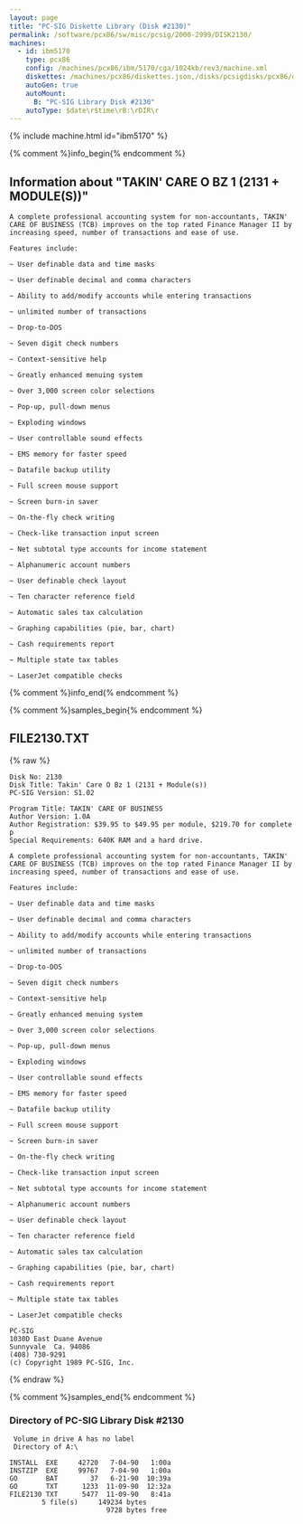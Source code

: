 ```yaml
---
layout: page
title: "PC-SIG Diskette Library (Disk #2130)"
permalink: /software/pcx86/sw/misc/pcsig/2000-2999/DISK2130/
machines:
  - id: ibm5170
    type: pcx86
    config: /machines/pcx86/ibm/5170/cga/1024kb/rev3/machine.xml
    diskettes: /machines/pcx86/diskettes.json,/disks/pcsigdisks/pcx86/diskettes.json
    autoGen: true
    autoMount:
      B: "PC-SIG Library Disk #2130"
    autoType: $date\r$time\rB:\rDIR\r
---
```


{% include machine.html id="ibm5170" %}

{% comment %}info_begin{% endcomment %}

## Information about "TAKIN' CARE O BZ 1 (2131 + MODULE(S))"

    A complete professional accounting system for non-accountants, TAKIN'
    CARE OF BUSINESS (TCB) improves on the top rated Finance Manager II by
    increasing speed, number of transactions and ease of use.
    
    Features include:
    
    ~ User definable data and time masks
    
    ~ User definable decimal and comma characters
    
    ~ Ability to add/modify accounts while entering transactions
    
    ~ unlimited number of transactions
    
    ~ Drop-to-DOS
    
    ~ Seven digit check numbers
    
    ~ Context-sensitive help
    
    ~ Greatly enhanced menuing system
    
    ~ Over 3,000 screen color selections
    
    ~ Pop-up, pull-down menus
    
    ~ Exploding windows
    
    ~ User controllable sound effects
    
    ~ EMS memory for faster speed
    
    ~ Datafile backup utility
    
    ~ Full screen mouse support
    
    ~ Screen burn-in saver
    
    ~ On-the-fly check writing
    
    ~ Check-like transaction input screen
    
    ~ Net subtotal type accounts for income statement
    
    ~ Alphanumeric account numbers
    
    ~ User definable check layout
    
    ~ Ten character reference field
    
    ~ Automatic sales tax calculation
    
    ~ Graphing capabilities (pie, bar, chart)
    
    ~ Cash requirements report
    
    ~ Multiple state tax tables
    
    ~ LaserJet compatible checks
{% comment %}info_end{% endcomment %}

{% comment %}samples_begin{% endcomment %}

## FILE2130.TXT

{% raw %}
```
Disk No: 2130                                                           
Disk Title: Takin' Care O Bz 1 (2131 + Module(s))                       
PC-SIG Version: S1.02                                                   
                                                                        
Program Title: TAKIN' CARE OF BUSINESS                                  
Author Version: 1.0A                                                    
Author Registration: $39.95 to $49.95 per module, $219.70 for complete p
Special Requirements: 640K RAM and a hard drive.                        
                                                                        
A complete professional accounting system for non-accountants, TAKIN'   
CARE OF BUSINESS (TCB) improves on the top rated Finance Manager II by  
increasing speed, number of transactions and ease of use.               
                                                                        
Features include:                                                       
                                                                        
~ User definable data and time masks                                    
                                                                        
~ User definable decimal and comma characters                           
                                                                        
~ Ability to add/modify accounts while entering transactions            
                                                                        
~ unlimited number of transactions                                      
                                                                        
~ Drop-to-DOS                                                           
                                                                        
~ Seven digit check numbers                                             
                                                                        
~ Context-sensitive help                                                
                                                                        
~ Greatly enhanced menuing system                                       
                                                                        
~ Over 3,000 screen color selections                                    
                                                                        
~ Pop-up, pull-down menus                                               
                                                                        
~ Exploding windows                                                     
                                                                        
~ User controllable sound effects                                       
                                                                        
~ EMS memory for faster speed                                           
                                                                        
~ Datafile backup utility                                               
                                                                        
~ Full screen mouse support                                             
                                                                        
~ Screen burn-in saver                                                  
                                                                        
~ On-the-fly check writing                                              
                                                                        
~ Check-like transaction input screen                                   
                                                                        
~ Net subtotal type accounts for income statement                       
                                                                        
~ Alphanumeric account numbers                                          
                                                                        
~ User definable check layout                                           
                                                                        
~ Ten character reference field                                         
                                                                        
~ Automatic sales tax calculation                                       
                                                                        
~ Graphing capabilities (pie, bar, chart)                               
                                                                        
~ Cash requirements report                                              
                                                                        
~ Multiple state tax tables                                             
                                                                        
~ LaserJet compatible checks                                            
                                                                        
PC-SIG                                                                  
1030D East Duane Avenue                                                 
Sunnyvale  Ca. 94086                                                    
(408) 730-9291                                                          
(c) Copyright 1989 PC-SIG, Inc.                                         
```
{% endraw %}

{% comment %}samples_end{% endcomment %}

### Directory of PC-SIG Library Disk #2130

     Volume in drive A has no label
     Directory of A:\

    INSTALL  EXE     42720   7-04-90   1:00a
    INSTZIP  EXE     99767   7-04-90   1:00a
    GO       BAT        37   6-21-90  10:39a
    GO       TXT      1233  11-09-90  12:32a
    FILE2130 TXT      5477  11-09-90   8:41a
            5 file(s)     149234 bytes
                            9728 bytes free
